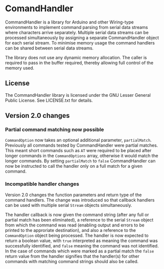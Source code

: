 # ComandHandler

CommandHandler is a library for Arduino and other Wiring-type
environments to implement command parsing from serial data streams
where characters arrive separately. Multiple serial data streams
can be processed simultaneously by assigning a separate CommandHandler object
for each serial stream. To minimise memory usage the command handlers can be
shared between serial data streams.

The library does not use any dynamic memory allocation. The caller
is required to pass in the buffer required, thereby allowing full
control of the memory used.

## License

The CommandHandler library is licensed under the GNU Lesser General Public
License. See LICENSE.txt for details.

## Version 2.0 changes

### Partial command matching now possible

`CommandOption` now takes an optional additional parameter, `partialMatch`.
Previously all commands tested by CommandHandler were partial matches. This
meant short commands such as `AT` were required to be placed after longer
commands in the `CommandOptions` array, otherwise it would match the longer
commands. By setting `partialMatch` to `false` CommandHandler can now be
instructed to call the handler only on a full match for a given command.

### Incompatible handler changes

Version 2.0 changes the function parameters and return type of the command
handlers. The change was introduced so that callback handlers
can be used with multiple serial `Stream` objects simultaneously.

The handler callback is now given the command string (after any full or
partial match has been eliminated), a reference to the serial `Stream`
object from which the command was read (enabling output and errors to be
printed to the approriate destination), and also a reference to the
`CommandOption` object being processed. The handler is now expected to
return a boolean value, with `true` interpreted as meaning the command was
successfully identified, and `false` meaning the command was not identified.
In the case of commands which were marked as a partial match the `false`
return value from the handler signifies that the handler(s) for other
commands with matching command strings should also be called.
